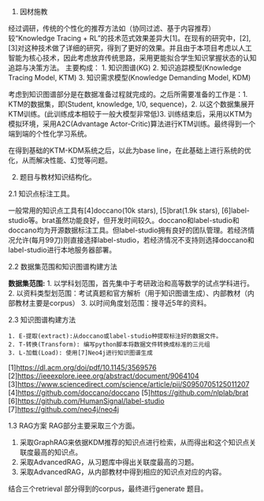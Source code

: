 1. 因材施教

经过调研，传统的个性化的推荐方法如（协同过滤、基于内容推荐）较“Knowledge Tracing + RL”的技术范式效果差异大[1]。在现有的研究中，[2],[3]对这种技术做了详细的研究，得到了更好的效果。并且由于本项目考虑以人工智能为核心技术，因此考虑放弃传统思路，采用更能拟合学生知识掌握状态的认知追踪与决策方法。
主要构成：
    1. 知识图谱(KG)
    2. 知识追踪模型(Knowledge Tracing Model, KTM)
    3. 知识需求模型(Knowledge Demanding Model, KDM)

考虑到知识图谱部分是在数据准备过程就完成的。之后所需要准备的工作是：1. KTM的数据集，即(Student, knowledge, 1/0, sequence)，2. 以这个数据集展开KTM训练。(此训练成本相较于一般大模型非常低)3. 训练结束后，采用以KTM为模拟环境，采用A2C(Advantage Actor-Critic)算法进行KTM训练。最终得到一个端到端的个性化学习系统。

在得到基础的KTM-KDM系统之后，以此为base line，在此基础上进行系统的优化，从而解决性能、幻觉等问题。



2. 题目与教材知识结构化。

2.1 知识点标注工具。

一般常用的知识点工具有[4]doccano(10k stars), [5]brat(1.9k stars), [6]label-studio等。brat虽然功能良好，但开发时间较久。doccano和label-studio和doccano均为开源数据标注工具。但label-studio拥有良好的团队管理。若经济情况允许(每月99刀)则直接选择label-studio，若经济情况不支持则选择doccano和label-studio进行本地服务器部署。

2.2 数据集范围和知识图谱构建方法

**数据集范围:**
    1. 以学科划范围，首先集中于考研政治和高等数学的试点学科进行。
    2. 以资料类型划范围：考试真题和官方解析（用于知识图谱生成）、内部教材（内部教材主要是corpus）
    3. 以时间角度划范围：搜寻近5年的资料。

2.3 知识图谱构建方法

    1. E-提取(extract):从doccano或label-studio种提取标注好的数据文件。
    2. T-转换(Transform): 编写python脚本将数据文件转换成标准的三元组
    3. L-加载(Load): 使用[7]Neo4j进行知识图谱生成

[1]https://dl.acm.org/doi/pdf/10.1145/3569576
[2]https://ieeexplore.ieee.org/abstract/document/9064104
[3]https://www.sciencedirect.com/science/article/pii/S0950705125011207
[4]https://github.com/doccano/doccano
[5]https://github.com/nlplab/brat
[6]https://github.com/HumanSignal/label-studio
[7]https://github.com/neo4j/neo4j

1.3 RAG方案
RAG部分主要采取三个方面。
1. 采取GraphRAG来依据KDM推荐的知识点进行检索，从而得出和这个知识点关联度最高的知识点。
2. 采取AdvancedRAG，从习题库中得出关联度最高的习题。
3. 采取AdvancedRAG，从内部教材中得到相应的知识点对应的内容。

结合三个retrieval 部分得到的corpus，最终进行generate 题目。